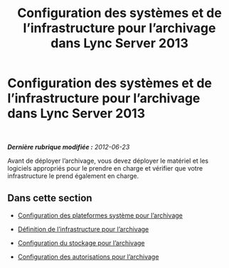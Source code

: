 ﻿---
title: Configuration des systèmes et de l’infrastructure pour l’archivage dans Lync Server 2013
TOCTitle: Configuration des systèmes et de l’infrastructure pour l’archivage dans Lync Server 2013
ms:assetid: 34bc0414-bd20-436d-bfb8-e47a280d34ac
ms:mtpsurl: https://technet.microsoft.com/fr-fr/library/JJ204795(v=OCS.15)
ms:contentKeyID: 49296830
ms.date: 05/20/2016
mtps_version: v=OCS.15
ms.translationtype: HT
---

# Configuration des systèmes et de l’infrastructure pour l’archivage dans Lync Server 2013

 

_**Dernière rubrique modifiée :** 2012-06-23_

Avant de déployer l’archivage, vous devez déployer le matériel et les logiciels appropriés pour le prendre en charge et vérifier que votre infrastructure le prend également en charge.

## Dans cette section

  - [Configuration des plateformes système pour l’archivage](lync-server-2013-setting-up-system-platforms-for-archiving.md)

  - [Définition de l’infrastructure pour l’archivage](lync-server-2013-setting-up-the-infrastructure-for-archiving.md)

  - [Configuration du stockage pour l’archivage](lync-server-2013-setting-up-storage-for-archiving.md)

  - [Configuration des autorisations pour l’archivage](lync-server-2013-setting-up-permissions-for-archiving.md)

